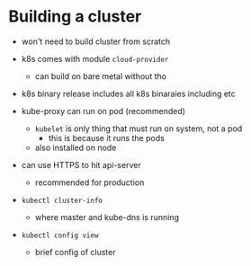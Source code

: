 # Building a cluster
- won't need to build cluster from scratch
- k8s comes with module `cloud-provider`
    - can build on bare metal without tho
- k8s binary release includes all k8s binaraies including etc

- kube-proxy can run on pod (recommended)
    - `kubelet` is only thing that must run on system, not a pod
        - this is because it runs the pods
    - also installed on node

- can use HTTPS to hit api-server 
    - recommended for production

- `kubectl cluster-info`
    - where master and kube-dns is running
- `kubectl config view`
    - brief config of cluster
